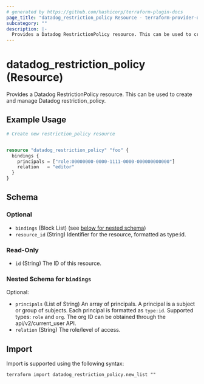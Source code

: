 ```yaml
---
# generated by https://github.com/hashicorp/terraform-plugin-docs
page_title: "datadog_restriction_policy Resource - terraform-provider-datadog"
subcategory: ""
description: |-
  Provides a Datadog RestrictionPolicy resource. This can be used to create and manage Datadog restriction_policy.
---
```


# datadog_restriction_policy (Resource)

Provides a Datadog RestrictionPolicy resource. This can be used to create and manage Datadog restriction_policy.

## Example Usage

```terraform
# Create new restriction_policy resource


resource "datadog_restriction_policy" "foo" {
  bindings {
    principals = ["role:00000000-0000-1111-0000-000000000000"]
    relation   = "editor"
  }
}
```

<!-- schema generated by tfplugindocs -->
## Schema

### Optional

- `bindings` (Block List) (see [below for nested schema](#nestedblock--bindings))
- `resource_id` (String) Identifier for the resource, formatted as type:id.

### Read-Only

- `id` (String) The ID of this resource.

<a id="nestedblock--bindings"></a>
### Nested Schema for `bindings`

Optional:

- `principals` (List of String) An array of principals. A principal is a subject or group of subjects. Each principal is formatted as `type:id`. Supported types: `role` and `org`. The org ID can be obtained through the api/v2/current_user API.
- `relation` (String) The role/level of access.

## Import

Import is supported using the following syntax:

```shell
terraform import datadog_restriction_policy.new_list ""
```
